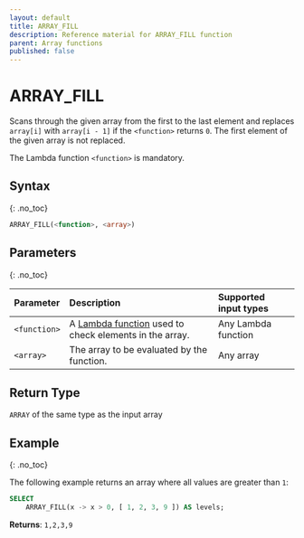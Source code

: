 ```yaml
---
layout: default
title: ARRAY_FILL
description: Reference material for ARRAY_FILL function
parent: Array functions
published: false
---
```


# ARRAY\_FILL

Scans through the given array from the first to the last element and replaces `array[i]` with `array[i - 1]` if the `<function>` returns `0`. The first element of the given array is not replaced.

The Lambda function `<function>` is mandatory.

## Syntax
{: .no_toc}

```sql
ARRAY_FILL(<function>, <array>)
```

## Parameters 
{: .no_toc}

| Parameter | Description       | Supported input types | 
| :--------- | :------------------------ | :---------| 
| `<function>`  | A [Lambda function](../../../Guides/working-with-semi-structured-data/working-with-arrays.md#manipulating-arrays-with-lambda-functions) used to check elements in the array. | Any Lambda function | 
| `<array>`   | The array to be evaluated by the function.     | Any array | 

## Return Type
`ARRAY` of the same type as the input array 

## Example
{: .no_toc}

The following example returns an array where all values are greater than `1`:
```sql
SELECT
	ARRAY_FILL(x -> x > 0, [ 1, 2, 3, 9 ]) AS levels;
```

**Returns**: `1,2,3,9`
